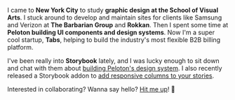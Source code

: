 I came to **New York City** to study **graphic design at the School of Visual Arts**. I stuck around to develop and maintain sites for clients like Samsung and Verizon at **The Barbarian Group** and **Rokkan**. Then I spent some time at **Peloton building UI components and design systems**. Now I'm a super cool startup, **Tabs**, helping to build the industry's most flexible B2B billing platform.

I've been really into **Storybook** lately, and I was lucky enough to sit down and chat with them about [building Peloton's design system](https://www.youtube.com/watch?v=SXEu_C0hMjY). I also recently released a Storybook addon to [add responsive columns to your stories](https://storybook.js.org/addons/storybook-addon-responsive-columns).

Interested in collaborating? Wanna say hello? [Hit me up](mailto:hello@fratino.dev)! 👋
